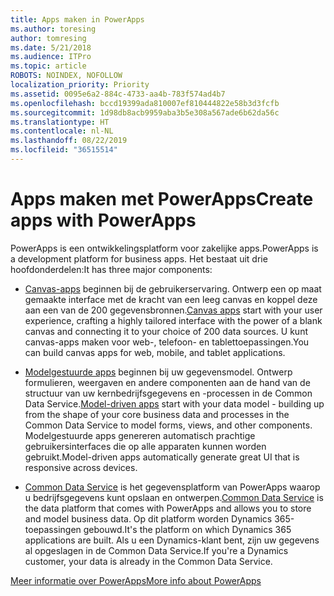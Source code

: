```yaml
---
title: Apps maken in PowerApps
ms.author: toresing
author: tomresing
ms.date: 5/21/2018
ms.audience: ITPro
ms.topic: article
ROBOTS: NOINDEX, NOFOLLOW
localization_priority: Priority
ms.assetid: 0095e6a2-884c-4733-aa4b-783f574ad4b7
ms.openlocfilehash: bccd19399ada810007ef810444822e58b3d3fcfb
ms.sourcegitcommit: 1d98db8acb9959aba3b5e308a567ade6b62da56c
ms.translationtype: HT
ms.contentlocale: nl-NL
ms.lasthandoff: 08/22/2019
ms.locfileid: "36515514"
---
```

# <a name="create-apps-with-powerapps"></a><span data-ttu-id="3f690-102">Apps maken met PowerApps</span><span class="sxs-lookup"><span data-stu-id="3f690-102">Create apps with PowerApps</span></span>

<span data-ttu-id="3f690-103">PowerApps is een ontwikkelingsplatform voor zakelijke apps.</span><span class="sxs-lookup"><span data-stu-id="3f690-103">PowerApps is a development platform for business apps.</span></span> <span data-ttu-id="3f690-104">Het bestaat uit drie hoofdonderdelen:</span><span class="sxs-lookup"><span data-stu-id="3f690-104">It has three major components:</span></span> 
  
- <span data-ttu-id="3f690-105">[Canvas-apps](https://go.microsoft.com/fwlink/?linkid=874495) beginnen bij de gebruikerservaring. Ontwerp een op maat gemaakte interface met de kracht van een leeg canvas en koppel deze aan een van de 200 gegevensbronnen.</span><span class="sxs-lookup"><span data-stu-id="3f690-105">[Canvas apps](https://go.microsoft.com/fwlink/?linkid=874495) start with your user experience, crafting a highly tailored interface with the power of a blank canvas and connecting it to your choice of 200 data sources.</span></span> <span data-ttu-id="3f690-106">U kunt canvas-apps maken voor web-, telefoon- en tablettoepassingen.</span><span class="sxs-lookup"><span data-stu-id="3f690-106">You can build canvas apps for web, mobile, and tablet applications.</span></span> 
    
- <span data-ttu-id="3f690-107">[Modelgestuurde apps](https://go.microsoft.com/fwlink/?linkid=874496) beginnen bij uw gegevensmodel. Ontwerp formulieren, weergaven en andere componenten aan de hand van de structuur van uw kernbedrijfsgegevens en -processen in de Common Data Service.</span><span class="sxs-lookup"><span data-stu-id="3f690-107">[Model-driven apps](https://go.microsoft.com/fwlink/?linkid=874496) start with your data model - building up from the shape of your core business data and processes in the Common Data Service to model forms, views, and other components.</span></span> <span data-ttu-id="3f690-108">Modelgestuurde apps genereren automatisch prachtige gebruikersinterfaces die op alle apparaten kunnen worden gebruikt.</span><span class="sxs-lookup"><span data-stu-id="3f690-108">Model-driven apps automatically generate great UI that is responsive across devices.</span></span> 
    
- <span data-ttu-id="3f690-109">[Common Data Service](https://go.microsoft.com/fwlink/?linkid=874497) is het gegevensplatform van PowerApps waarop u bedrijfsgegevens kunt opslaan en ontwerpen.</span><span class="sxs-lookup"><span data-stu-id="3f690-109">[Common Data Service](https://go.microsoft.com/fwlink/?linkid=874497) is the data platform that comes with PowerApps and allows you to store and model business data.</span></span> <span data-ttu-id="3f690-110">Op dit platform worden Dynamics 365-toepassingen gebouwd.</span><span class="sxs-lookup"><span data-stu-id="3f690-110">It's the platform on which Dynamics 365 applications are built.</span></span> <span data-ttu-id="3f690-111">Als u een Dynamics-klant bent, zijn uw gegevens al opgeslagen in de Common Data Service.</span><span class="sxs-lookup"><span data-stu-id="3f690-111">If you're a Dynamics customer, your data is already in the Common Data Service.</span></span> 
    
[<span data-ttu-id="3f690-112">Meer informatie over PowerApps</span><span class="sxs-lookup"><span data-stu-id="3f690-112">More info about PowerApps</span></span>](https://go.microsoft.com/fwlink/?linkid=874498)
  

